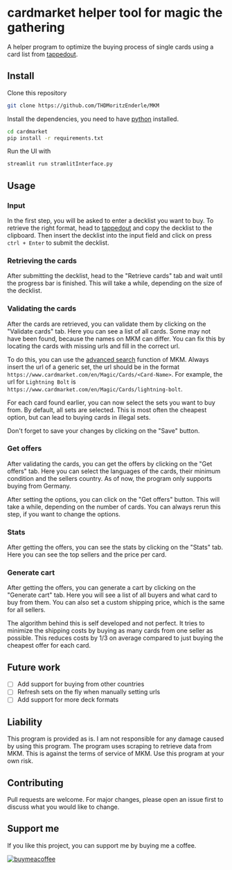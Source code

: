 # cardmarket helper tool for magic the gathering
A helper program to optimize the buying process of single cards using a card list from [tappedout](https://tappedout.net/).
## Install
Clone this repository
```bash
git clone https://github.com/THDMoritzEnderle/MKM
```
Install the dependencies, you need to have [python](https://www.python.org/) installed.
```bash
cd cardmarket
pip install -r requirements.txt
```
Run the UI with
```bash
streamlit run stramlitInterface.py
```
## Usage

### Input
In the first step, you will be asked to enter a decklist you want to buy.
To retrieve the right format, head to [tappedout](https://tappedout.net/) and copy the decklist to the clipboard.
Then insert the decklist into the input field and click on press `ctrl + Enter` to submit the decklist.

### Retrieving the cards
After submitting the decklist, head to the "Retrieve cards" tab and wait until the progress bar is finished. This
will take a while, depending on the size of the decklist.

### Validating the cards
After the cards are retrieved, you can validate them by clicking on the "Validate cards" tab. Here you can
see a list of all cards. Some may not have been found, because the names on MKM can differ. You can fix this
by locating the cards with missing urls and fill in the correct url. 

To do this, you can use the [advanced search](https://www.cardmarket.com/en/Magic/AdvancedSearch) 
function of MKM. Always insert the url of a generic set, the url should be
in the format `https://www.cardmarket.com/en/Magic/Cards/<Card-Name>`. For example, the url for
`Lightning Bolt` is `https://www.cardmarket.com/en/Magic/Cards/lightning-bolt`.

For each card found earlier, you can now select the sets you want to buy from. By default, all sets are
selected. This is most often the cheapest option, but can lead to buying cards in illegal sets.

Don't forget to save your changes by clicking on the "Save" button.

### Get offers
After validating the cards, you can get the offers by clicking on the "Get offers" tab. Here you can select
the languages of the cards, their minimum condition and the sellers country. As of now, the program only
supports buying from Germany. 

After setting the options, you can click on the "Get offers" button. This will take a while, depending on the
number of cards. You can always rerun this step, if you want to change the options.

### Stats
After getting the offers, you can see the stats by clicking on the "Stats" tab. Here you can see the top sellers
and the price per card.

### Generate cart
After getting the offers, you can generate a cart by clicking on the "Generate cart" tab. Here you will see a 
list of all buyers and what card to buy from them. You can also set a custom shipping price, which is the same for 
all sellers.

The algorithm behind this is self developed and not perfect. It tries to minimize the shipping costs by buying
as many cards from one seller as possible. This reduces costs by 1/3 on average compared to just buying the cheapest
offer for each card.

## Future work

- [ ] Add support for buying from other countries
- [ ] Refresh sets on the fly when manually setting urls
- [ ] Add support for more deck formats

## Liability
This program is provided as is. I am not responsible for any damage caused by using this program.
The program uses scraping to retrieve data from MKM. This is against the terms of service of MKM. Use this
program at your own risk.

## Contributing
Pull requests are welcome. For major changes, please open an issue first to discuss what you would like to change.

## Support me 
If you like this project, you can support me by buying me a coffee. 

[![buymeacoffee](https://www.buymeacoffee.com/assets/img/custom_images/orange_img.png)](https://www.buymeacoffee.com/MoritzEnderle)